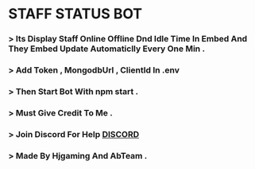 # STAFF STATUS BOT

### > Its Display Staff Online Offline Dnd Idle Time In Embed And They Embed Update Automaticlly Every One Min .
### > Add Token , MongodbUrl , ClientId In .env
### > Then Start Bot With npm start .
### > Must Give Credit To Me .
### > Join Discord For Help [DISCORD](https://discord.gg/MXx4dUPVe9)
### > Made By Hjgaming And AbTeam .
